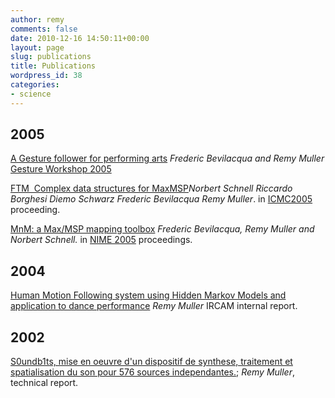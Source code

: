 ```yaml
---
author: remy
comments: false
date: 2010-12-16 14:50:11+00:00
layout: page
slug: publications
title: Publications
wordpress_id: 38
categories:
- science
---
```


## 2005


[A Gesture follower for performing arts](http://mediatheque.ircam.fr/articles/textes/Bevilacqua05b/) _Frederic Bevilacqua and Remy Muller_ [Gesture Workshop 2005](http://www-valoria.univ-ubs.fr/gw2005/)

[FTM  Complex data structures for MaxMSP](http://recherche.ircam.fr/equipes/temps-reel/articles/ftm.icmc2005.pdf)_Norbert Schnell Riccardo Borghesi Diemo Schwarz Frederic Bevilacqua Remy Muller_. in [ICMC2005](http://www.icmc2005.org/) proceeding.

[MnM: a Max/MSP mapping toolbox](http://hct.ece.ubc.ca/nime/2005/proc/nime2005_085.pdf) _Frederic Bevilacqua, Remy Muller and Norbert Schnell._ in [NIME 2005](http://hct.ece.ubc.ca/nime/2005/) proceedings.


## 2004


[Human Motion Following system using Hidden Markov Models and application to dance performance](http://recherche.ircam.fr/equipes/temps-reel/movement/publications/muller-master.pdf) _Remy Muller_ IRCAM internal report.

<!---
## 2003


[Real Time Audio Plugin Architectures](http://recherche.ircam.fr/equipes/temps-reel/movement/muller/xspif/pluginarch.pdf) _Vincent Goudard and Remy Muller_ IRCAM internal report.

[XSPIF: developper guide](http://recherche.ircam.fr/equipes/temps-reel/movement/muller/xspif/devguide.pdf) _Vincent Goudard and Remy Muller_ IRCAM internal report.

[XSPIF: user guide](http://recherche.ircam.fr/equipes/temps-reel/movement/muller/xspif/userguide.pdf) _Vincent Goudard and Remy Muller_ IRCAM internal report.
-->

## 2002


[S0undb1ts, mise en oeuvre d'un dispositif de synthese, traitement et spatialisation du son pour 576 sources independantes.](http://articles.ircam.fr/index.php?Action=ShowArticle&IdArticle=1126&ViewType=1); _Remy Muller_, technical report.
